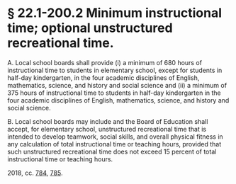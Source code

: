 # § 22.1-200.2 Minimum instructional time; optional unstructured recreational time.

<p>A. Local school boards shall provide (i) a minimum of 680 hours of instructional time to students in elementary school, except for students in half-day kindergarten, in the four academic disciplines of English, mathematics, science, and history and social science and (ii) a minimum of 375 hours of instructional time to students in half-day kindergarten in the four academic disciplines of English, mathematics, science, and history and social science.</p><p>B. Local school boards may include and the Board of Education shall accept, for elementary school, unstructured recreational time that is intended to develop teamwork, social skills, and overall physical fitness in any calculation of total instructional time or teaching hours, provided that such unstructured recreational time does not exceed 15 percent of total instructional time or teaching hours.</p><p>2018, cc. <a href='http://lis.virginia.gov/cgi-bin/legp604.exe?181+ful+CHAP0784'>784</a>, <a href='http://lis.virginia.gov/cgi-bin/legp604.exe?181+ful+CHAP0785'>785</a>.</p>